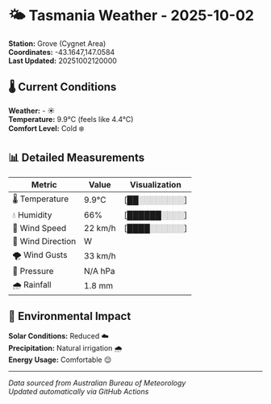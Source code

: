 # 🌤️ Tasmania Weather - 2025-10-02

**Station:** Grove (Cygnet Area)  
**Coordinates:** -43.1647,147.0584  
**Last Updated:** 20251002120000

## 🌡️ Current Conditions

**Weather:** - ☀️  
**Temperature:** 9.9°C (feels like 4.4°C)  
**Comfort Level:** Cold ❄️

## 📊 Detailed Measurements

| Metric | Value | Visualization |
|--------|-------|---------------|
| 🌡️ Temperature | 9.9°C | [██░░░░░░░░] |
| 💧 Humidity | 66% | [██████░░░░] |
| 💨 Wind Speed | 22 km/h | [████░░░░░░] |
| 🧭 Wind Direction | W | |
| 🌪️ Wind Gusts | 33 km/h | |
| 🔽 Pressure | N/A hPa | |
| 🌧️ Rainfall | 1.8 mm | |

## 🌱 Environmental Impact

**Solar Conditions:** Reduced ☁️  
**Precipitation:** Natural irrigation 🌧️  
**Energy Usage:** Comfortable 😌

---
*Data sourced from Australian Bureau of Meteorology*  
*Updated automatically via GitHub Actions*
